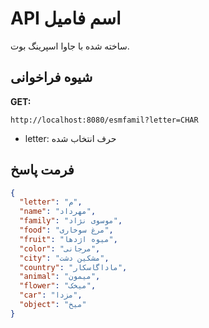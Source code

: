 # API اسم فامیل

ساخته شده با جاوا اسپرینگ بوت.

## شیوه فراخوانی

**GET:**

```
http://localhost:8080/esmfamil?letter=CHAR
```


- letter: حرف انتخاب شده

## فرمت پاسخ

```json
{
  "letter": "م",
  "name": "مهرداد",
  "family": "موسوی نژاد",
  "food": "مرغ سوخاری",
  "fruit": "میوه اژدها",
  "color": "مرجانی",
  "city": "مشکین دشت",
  "country": "ماداگاسکار",
  "animal": "میمون",
  "flower": "میخک",
  "car": "مزدا",
  "object": "میخ"
}
```